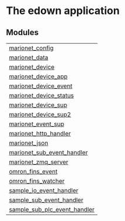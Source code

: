 

# The edown application #


## Modules ##


<table width="100%" border="0" summary="list of modules">
<tr><td><a href="marionet_config.md" class="module">marionet_config</a></td></tr>
<tr><td><a href="marionet_data.md" class="module">marionet_data</a></td></tr>
<tr><td><a href="marionet_device.md" class="module">marionet_device</a></td></tr>
<tr><td><a href="marionet_device_app.md" class="module">marionet_device_app</a></td></tr>
<tr><td><a href="marionet_device_event.md" class="module">marionet_device_event</a></td></tr>
<tr><td><a href="marionet_device_status.md" class="module">marionet_device_status</a></td></tr>
<tr><td><a href="marionet_device_sup.md" class="module">marionet_device_sup</a></td></tr>
<tr><td><a href="marionet_device_sup2.md" class="module">marionet_device_sup2</a></td></tr>
<tr><td><a href="marionet_event_sup.md" class="module">marionet_event_sup</a></td></tr>
<tr><td><a href="marionet_http_handler.md" class="module">marionet_http_handler</a></td></tr>
<tr><td><a href="marionet_json.md" class="module">marionet_json</a></td></tr>
<tr><td><a href="marionet_sub_event_handler.md" class="module">marionet_sub_event_handler</a></td></tr>
<tr><td><a href="marionet_zmq_server.md" class="module">marionet_zmq_server</a></td></tr>
<tr><td><a href="omron_fins_event.md" class="module">omron_fins_event</a></td></tr>
<tr><td><a href="omron_fins_watcher.md" class="module">omron_fins_watcher</a></td></tr>
<tr><td><a href="sample_io_event_handler.md" class="module">sample_io_event_handler</a></td></tr>
<tr><td><a href="sample_sub_event_handler.md" class="module">sample_sub_event_handler</a></td></tr>
<tr><td><a href="sample_sub_plc_event_handler.md" class="module">sample_sub_plc_event_handler</a></td></tr></table>

